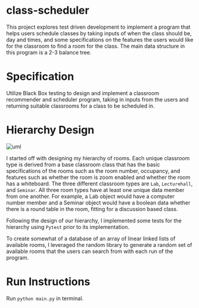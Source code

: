 # class-scheduler
This project explores test driven development to implement a program that helps users schedule classes by taking inputs of when the class should be, day and times, 
and some specifications on the features the users would like for the classroom to find a room for the class.
The main data structure in this program is a 2-3 balance tree.

# Specification
Utilize Black Box testing to design and implement a classroom recommender and scheduler program, taking in inputs from the users and returning suitable classrooms for a class to be scheduled in.

# Hierarchy Design
![uml](https://github.com/ployniti/class-scheduler/assets/145937137/2bc39184-12fc-4131-b5fd-c6acc12df1a0)

I started off with designing my hierarchy of rooms. 
Each unique classroom type is derived from a base classroom class that has the basic specifications of the rooms such as the room number, occupancy, and features such as whether the room is 
zoom enabled and whether the room has a whiteboard. The three different classroom types are `Lab`, `Lecturehall`, and `Seminar`. All three room types have at least one unique data member from one another. 
For example, a Lab object would have a computer number member and a Seminar object would have a boolean data whether there is a round table in the room, fitting for a discussion based class. 

Following the design of our hierarchy, I implemented some tests for the hierarchy using `Pytest` prior to its implementation. 

To create somewhat of a database of an array of linear linked lists of available rooms, I leveraged the random library to generate a random set of available rooms that the users can search from with each run of the program.

# Run Instructions
Run `python main.py` in terminal.
